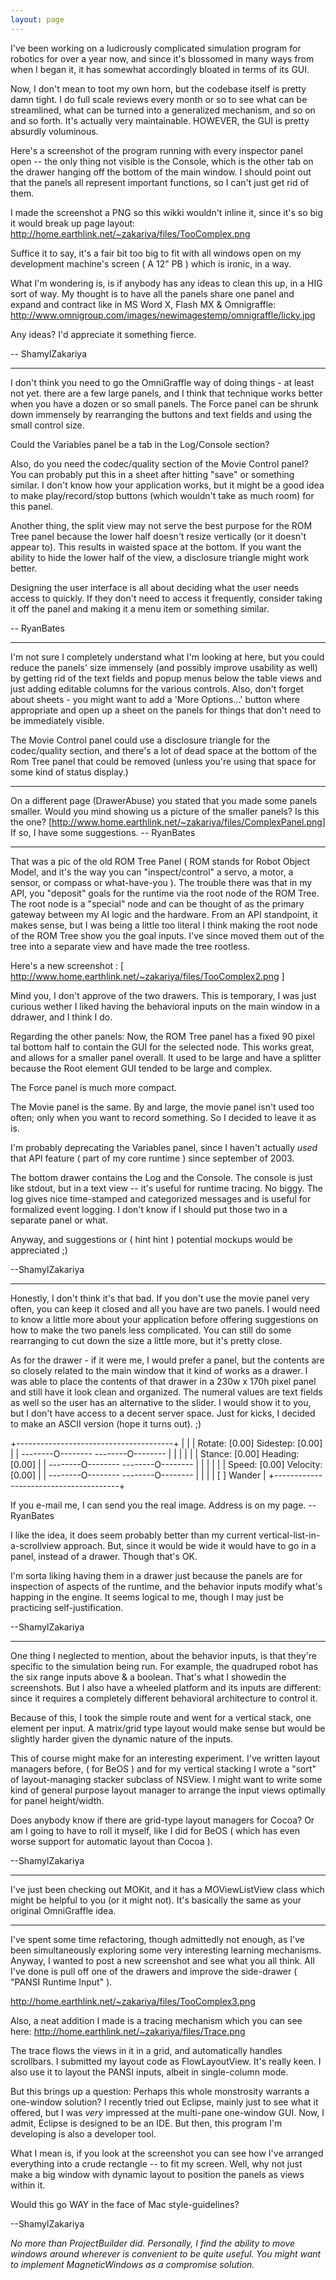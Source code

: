 ```yaml
---
layout: page
---
```


I've been working on a ludicrously complicated simulation program for robotics for over a year now, and since it's blossomed in many ways from when I began it, it has somewhat accordingly bloated in terms of its GUI.

Now, I don't mean to toot my own horn, but the codebase itself is pretty damn tight. I do full scale reviews every month or so to see what can be streamlined, what can be turned into a generalized mechanism, and so on and so forth. It's actually very maintainable. HOWEVER, the GUI is pretty absurdly voluminous.

Here's a screenshot of the program running with every inspector panel open -- the only thing not visible is the Console, which is the other tab on the drawer hanging off the bottom of the main window.  I should point out that the panels all represent important functions, so I can't just get rid of them.

I made the screenshot a PNG so this wikki wouldn't inline it, since it's so big it would break up page layout:
http://home.earthlink.net/~zakariya/files/TooComplex.png

Suffice it to say, it's a fair bit too big to fit with all windows open on my development machine's screen ( A 12" PB ) which is ironic, in a way.

What I'm wondering is, is if anybody has any ideas to clean this up, in a HIG sort of way. My thought is to have all the panels share one panel and expand and contract like in MS Word X, Flash MX & Omnigraffle:
http://www.omnigroup.com/images/newimagestemp/omnigraffle/licky.jpg

Any ideas? I'd appreciate it something fierce.

-- ShamylZakariya

----

I don't think you need to go the OmniGraffle way of doing things - at least not yet. there are a few large panels, and I think that technique works better when you have a dozen or so small panels. The Force panel can be shrunk down immensely by rearranging the buttons and text fields and using the small control size.

Could the Variables panel be a tab in the Log/Console section?

Also, do you need the codec/quality section of the Movie Control panel? You can probably put this in a sheet after hitting "save" or something similar. I don't know how your application works, but it might be a good idea to make play/record/stop buttons (which wouldn't take as much room) for this panel.

Another thing, the split view may not serve the best purpose for the ROM Tree panel because the lower half doesn't resize vertically (or it doesn't appear to). This results in waisted space at the bottom. If you want the ability to hide the lower half of the view, a disclosure triangle might work better.

Designing the user interface is all about deciding what the user needs access to quickly. If they don't need to access it frequently, consider taking it off the panel and making it a menu item or something similar.

-- RyanBates

----

I'm not sure I completely understand what I'm looking at here, but you could reduce the panels' size immensely (and possibly improve usability as well) by getting rid of the text fields and popup menus below the table views and just adding editable columns for the various controls. Also, don't forget about sheets - you might want to add a 'More Options...' button where appropriate and open up a sheet on the panels for things that don't need to be immediately visible.

The Movie Control panel could use a disclosure triangle for the codec/quality section, and there's a lot of dead space at the bottom of the Rom Tree panel that could be removed (unless you're using that space for some kind of status display.)

----

On a different page (DrawerAbuse) you stated that you made some panels smaller. Would you mind showing us a picture of the smaller panels? Is this the one? [http://www.home.earthlink.net/~zakariya/files/ComplexPanel.png] If so, I have some suggestions. -- RyanBates

----
That was a pic of the old ROM Tree Panel ( ROM stands for Robot Object Model, and it's the way you can "inspect/control" a servo, a motor, a sensor, or compass or what-have-you ). The trouble there was that in my API, you "deposit" goals for the runtime via the root node of the ROM Tree. The root node is a "special" node and can be thought of as the primary gateway between my AI logic and the hardware. From an API standpoint, it makes sense, but I was being a little too literal I think making the root node of the ROM Tree show you the goal inputs. I've since moved them out of the tree into a separate view and have made the tree rootless.

Here's a new screenshot :
[ http://www.home.earthlink.net/~zakariya/files/TooComplex2.png ]

Mind you, I don't approve of the two drawers. This is temporary, I was just curious wether I liked having the behavioral inputs on the main window in a ddrawer, and I think I do.

Regarding the other panels:
Now, the ROM Tree panel has a fixed 90 pixel tal bottom half to contain the GUI for the selected node. This works great, and allows for a smaller panel overall. It used to be large and have a splitter because the Root element GUI tended to be large and complex.

The Force panel is much more compact.

The Movie panel is the same. By and large, the movie panel isn't used too often; only when you want to record something. So I decided to leave it as is.

I'm probably deprecating the Variables panel, since I haven't actually *used* that API feature ( part of my core runtime ) since september of 2003.

The bottom drawer contains the Log and the Console. The console is just like stdout, but in a text view -- it's useful for runtime tracing. No biggy. The log gives nice time-stamped and categorized messages and is useful for formalized event logging. I don't know if I should put those two in a separate panel or what.

Anyway, and suggestions or ( hint hint ) potential mockups would be appreciated ;)

--ShamylZakariya

----

Honestly, I don't think it's that bad. If you don't use the movie panel very often, you can keep it closed and all you have are two panels. I would need to know a little more about your application before offering suggestions on how to make the two panels less complicated. You can still do some rearranging to cut down the size a little more, but it's pretty close.

As for the drawer - if it were me, I would prefer a panel, but the contents are so closely related to the main window that it kind of works as a drawer. I was able to place the contents of that drawer in a 230w x 170h pixel panel and still have it look clean and organized. The numeral values are text fields as well so the user has an alternative to the slider. I would show it to you, but I don't have access to a decent server space. Just for kicks, I decided to make an ASCII version (hope it turns out). ;)

    
+---------------------------------------+
|                                       |
| Rotate:    [0.00]   Sidestep:  [0.00] |
| --------O--------   --------O-------- |
|                                       |
|                                       |
| Stance:    [0.00]   Heading:   [0.00] |
| --------O--------   --------O-------- |
|                                       |
|                                       |
| Speed:     [0.00]   Velocity:  [0.00] |
| --------O--------   --------O-------- |
|                                       |
|             [ ] Wander                |
+---------------------------------------+


If you e-mail me, I can send you the real image. Address is on my page. -- RyanBates

I like the idea, it does seem probably better than my current vertical-list-in-a-scrollview approach. But, since it would be wide it would have to go in a panel, instead of a drawer. Though that's OK.

I'm sorta liking having them in a drawer just because the panels are for inspection of aspects of the runtime, and the behavior inputs modify what's happing in the engine. It seems logical to me, though I may just be practicing self-justification. 

--ShamylZakariya

----

One thing I neglected to mention, about the behavior inputs, is that they're specific to the simulation being run. For example, the quadruped robot has the six range inputs above & a boolean. That's what I showedin the screenshots. But I also have a wheeled platform and its inputs are different: since it requires a completely different behavioral architecture to control it.

Because of this, I took the simple route and went for a vertical stack, one element per input. A matrix/grid type layout would make sense but would be slightly harder given the dynamic nature of the inputs.

This of course might make for an interesting experiment. I've written layout managers before, ( for BeOS ) and for my vertical stacking I wrote a "sort" of layout-managing stacker subclass of NSView. I might want to write some kind of general purpose layout manager to arrange the input views optimally for panel height/width.

Does anybody know if there are grid-type layout managers for Cocoa? Or am I going to have to roll it myself, like I did for BeOS ( which has even worse support for automatic layout than Cocoa ).

--ShamylZakariya

----

I've just been checking out MOKit, and it has a MOViewListView class which might be helpful to you (or it might not). It's basically the same as your original OmniGraffle idea.

----

I've spent some time refactoring, though admittedly not enough, as I've been simultaneously exploring some very interesting learning mechanisms. Anyway, I wanted to post a new screenshot and see what you all think. All I've done is pull off one of the drawers and improve the side-drawer ( "PANSI Runtime Input" ). 

http://home.earthlink.net/~zakariya/files/TooComplex3.png

Also, a neat addition I made is a tracing mechanism which you can see here:
http://home.earthlink.net/~zakariya/files/Trace.png

The trace flows the views in it in a grid, and automatically handles scrollbars. I submitted my layout code as FlowLayoutView. It's really keen. I also use it to layout the PANSI inputs, albeit in single-column mode.

But this brings up a question: Perhaps this whole monstrosity warrants a one-window solution? I recently tried out Eclipse, mainly just to see what it offered, but I was *very* impressed at the multi-pane one-window GUI. Now, I admit, Eclipse is designed to be an IDE. But then, this program I'm developing is also a developer tool.

What I mean is, if you look at the screenshot you can see how I've arranged everything into a crude rectangle -- to fit my screen. Well, why not just make a big window with dynamic layout to position the panels as views within it.

Would this go WAY in the face of Mac style-guidelines?

--ShamylZakariya

*No more than ProjectBuilder did. Personally, I find the ability to move windows around wherever is convenient to be quite useful. You might want to implement MagneticWindows as a compromise solution.*
